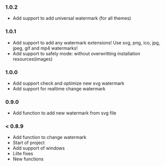 ### 1.0.2
* Add support to add universal watermark (for all themes)

### 1.0.1
* Add support to add any watermark extensions! Use svg, png, ico, jpg, jpeg, gif and mp4 watermarks!
* Add support to safely mode: without overwritting installation resources(images)

### 1.0.0
* Add support check and optimize new svg watermark
* Add support for realtime change watermark

### 0.9.0
* Add function to add new watermark from svg file

### < 0.8.9
* Add function to change watermark
* Start of project
* Add support of windows
* Lilte fixes
* New functions
